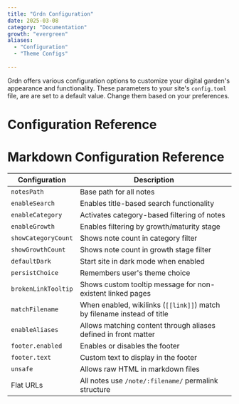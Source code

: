 ```yaml
---
title: "Grdn Configuration"
date: 2025-03-08
category: "Documentation"
growth: "evergreen"
aliases: 
  - "Configuration"
  - "Theme Configs"
  
---
```


Grdn offers various configuration options to customize your digital garden's appearance and functionality. These parameters to your site's `config.toml` file, are are set to a default value. Change them based on your preferences.

# Configuration Reference
# Markdown Configuration Reference

| Configuration | Description |
|---------------|-------------|
| `notesPath` | Base path for all notes |
| `enableSearch` | Enables title-based search functionality |
| `enableCategory` | Activates category-based filtering of notes |
| `enableGrowth` | Enables filtering by growth/maturity stage |
| `showCategoryCount` | Shows note count in category filter |
| `showGrowthCount` | Shows note count in growth stage filter |
| `defaultDark` | Start site in dark mode when enabled |
| `persistChoice` | Remembers user's theme choice |
| `brokenLinkTooltip` | Shows custom tooltip message for non-existent linked pages |
| `matchFilename` | When enabled, wikilinks (`[[link]]`) match by filename instead of title |
| `enableAliases` | Allows matching content through aliases defined in front matter |
| `footer.enabled` | Enables or disables the footer |
| `footer.text` | Custom text to display in the footer |
| `unsafe` | Allows raw HTML in markdown files |
| Flat URLs | All notes use `/note/:filename/` permalink structure |